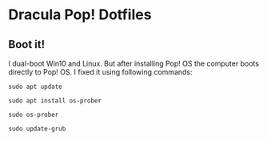 # Dracula Pop! Dotfiles

## Boot it!

I dual-boot Win10 and Linux. But after installing Pop! OS the computer boots directly to Pop! OS. I fixed it using following commands:

`sudo apt update`

`sudo apt install os-prober`

`sudo os-prober`

`sudo update-grub`

## 

